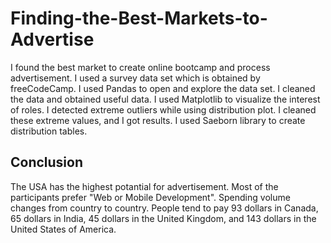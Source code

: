 # Finding-the-Best-Markets-to-Advertise

I found the best market to create online bootcamp and process advertisement. I used a survey data set which is obtained by freeCodeCamp. I used Pandas to open and explore the data set. I cleaned the data and obtained useful data. 
I used Matplotlib to visualize the interest of roles. I detected extreme outliers while using distribution plot. I cleaned these extreme values, and I got results. I used Saeborn library to create distribution tables.


## Conclusion

The USA has the highest potantial for advertisement. Most of the participants prefer "Web or Mobile Development". Spending volume changes from country to country. People tend to pay 93 dollars in Canada, 65 dollars in India, 45 dollars in the United Kingdom, and 143 dollars in the United States of America. 
